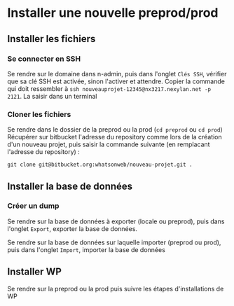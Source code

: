 # Installer une nouvelle preprod/prod
## Installer les fichiers
### Se connecter en SSH
Se rendre sur le domaine dans n-admin, puis dans l'onglet `Clés SSH`, vérifier que sa clé SSH est activée, sinon l'activer et attendre. Copier la commande qui doit ressembler à `ssh nouveauprojet-12345@nx3217.nexylan.net -p 2121`. La saisir dans un terminal

### Cloner les fichiers
Se rendre dans le dossier de la preprod ou la prod (`cd preprod` ou `cd prod`)
Récupérer sur bitbucket l'adresse du repository comme lors de la création d'un nouveau projet, puis saisir la commande suivante (en remplacant l'adresse du repository) :

	git clone git@bitbucket.org:whatsonweb/nouveau-projet.git .
	
## Installer la base de données
### Créer un dump
Se rendre sur la base de données à exporter (locale ou preprod), puis dans l'onglet `Export`, exporter la base de données.

Se rendre sur la base de données sur laquelle importer (preprod ou prod), puis dans l'onglet `Import`, importer la base de données

## Installer WP
Se rendre sur la preprod ou la prod puis suivre les étapes d'installations de WP